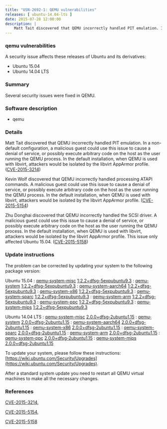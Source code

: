 ```yaml
---
title: "USN-2692-1: QEMU vulnerabilities"
releases: [ ubuntu-14.04-lts ]
date: 2015-07-28 12:00:00
description: |
    Matt Tait discovered that QEMU incorrectly handled PIT emulation. In a non-default configuration, a malicious guest could use this issue to cause a denial of service, or possibly execute arbitrary code on the host as the user running the QEMU process. In the default installation, when QEMU is used with libvirt, attackers would be isolated by the libvirt AppArmor profile. ([CVE-2015-3214](http://people.ubuntu.com/~ubuntu-security/cve/CVE-2015-3214))
--- 
```

 
### qemu vulnerabilities

A security issue affects these releases of Ubuntu and its derivatives:

* Ubuntu 15.04
* Ubuntu 14.04 LTS

### Summary

Several security issues were fixed in QEMU. 

### Software description

* qemu 

### Details

Matt Tait discovered that QEMU incorrectly handled PIT emulation. In a non-default configuration, a malicious guest could use this issue to cause a denial of service, or possibly execute arbitrary code on the host as the user running the QEMU process. In the default installation, when QEMU is used with libvirt, attackers would be isolated by the libvirt AppArmor profile. ([CVE-2015-3214](http://people.ubuntu.com/~ubuntu-security/cve/CVE-2015-3214))

Kevin Wolf discovered that QEMU incorrectly handled processing ATAPI commands. A malicious guest could use this issue to cause a denial of service, or possibly execute arbitrary code on the host as the user running the QEMU process. In the default installation, when QEMU is used with libvirt, attackers would be isolated by the libvirt AppArmor profile. ([CVE-2015-5154](http://people.ubuntu.com/~ubuntu-security/cve/CVE-2015-5154))

Zhu Donghai discovered that QEMU incorrectly handled the SCSI driver. A malicious guest could use this issue to cause a denial of service, or possibly execute arbitrary code on the host as the user running the QEMU process. In the default installation, when QEMU is used with libvirt, attackers would be isolated by the libvirt AppArmor profile. This issue only affected Ubuntu 15.04. ([CVE-2015-5158](http://people.ubuntu.com/~ubuntu-security/cve/CVE-2015-5158)) 

### Update instructions

The problem can be corrected by updating your system to the following package version:

Ubuntu 15.04
 : [qemu-system-misc](https://launchpad.net/ubuntu/+source/qemu) <span> [1:2.2+dfsg-5expubuntu9.3](https://launchpad.net/ubuntu/+source/qemu/1:2.2+dfsg-5expubuntu9.3) </span> 
 : [qemu-system](https://launchpad.net/ubuntu/+source/qemu) <span> [1:2.2+dfsg-5expubuntu9.3](https://launchpad.net/ubuntu/+source/qemu/1:2.2+dfsg-5expubuntu9.3) </span> 
 : [qemu-system-aarch64](https://launchpad.net/ubuntu/+source/qemu) <span> [1:2.2+dfsg-5expubuntu9.3](https://launchpad.net/ubuntu/+source/qemu/1:2.2+dfsg-5expubuntu9.3) </span> 
 : [qemu-system-x86](https://launchpad.net/ubuntu/+source/qemu) <span> [1:2.2+dfsg-5expubuntu9.3](https://launchpad.net/ubuntu/+source/qemu/1:2.2+dfsg-5expubuntu9.3) </span> 
 : [qemu-system-sparc](https://launchpad.net/ubuntu/+source/qemu) <span> [1:2.2+dfsg-5expubuntu9.3](https://launchpad.net/ubuntu/+source/qemu/1:2.2+dfsg-5expubuntu9.3) </span> 
 : [qemu-system-arm](https://launchpad.net/ubuntu/+source/qemu) <span> [1:2.2+dfsg-5expubuntu9.3](https://launchpad.net/ubuntu/+source/qemu/1:2.2+dfsg-5expubuntu9.3) </span> 
 : [qemu-system-ppc](https://launchpad.net/ubuntu/+source/qemu) <span> [1:2.2+dfsg-5expubuntu9.3](https://launchpad.net/ubuntu/+source/qemu/1:2.2+dfsg-5expubuntu9.3) </span> 
 : [qemu-system-mips](https://launchpad.net/ubuntu/+source/qemu) <span> [1:2.2+dfsg-5expubuntu9.3](https://launchpad.net/ubuntu/+source/qemu/1:2.2+dfsg-5expubuntu9.3) </span> 

Ubuntu 14.04 LTS
 : [qemu-system-misc](https://launchpad.net/ubuntu/+source/qemu) <span> [2.0.0+dfsg-2ubuntu1.15](https://launchpad.net/ubuntu/+source/qemu/2.0.0+dfsg-2ubuntu1.15) </span> 
 : [qemu-system](https://launchpad.net/ubuntu/+source/qemu) <span> [2.0.0+dfsg-2ubuntu1.15](https://launchpad.net/ubuntu/+source/qemu/2.0.0+dfsg-2ubuntu1.15) </span> 
 : [qemu-system-aarch64](https://launchpad.net/ubuntu/+source/qemu) <span> [2.0.0+dfsg-2ubuntu1.15](https://launchpad.net/ubuntu/+source/qemu/2.0.0+dfsg-2ubuntu1.15) </span> 
 : [qemu-system-x86](https://launchpad.net/ubuntu/+source/qemu) <span> [2.0.0+dfsg-2ubuntu1.15](https://launchpad.net/ubuntu/+source/qemu/2.0.0+dfsg-2ubuntu1.15) </span> 
 : [qemu-system-sparc](https://launchpad.net/ubuntu/+source/qemu) <span> [2.0.0+dfsg-2ubuntu1.15](https://launchpad.net/ubuntu/+source/qemu/2.0.0+dfsg-2ubuntu1.15) </span> 
 : [qemu-system-arm](https://launchpad.net/ubuntu/+source/qemu) <span> [2.0.0+dfsg-2ubuntu1.15](https://launchpad.net/ubuntu/+source/qemu/2.0.0+dfsg-2ubuntu1.15) </span> 
 : [qemu-system-ppc](https://launchpad.net/ubuntu/+source/qemu) <span> [2.0.0+dfsg-2ubuntu1.15](https://launchpad.net/ubuntu/+source/qemu/2.0.0+dfsg-2ubuntu1.15) </span> 
 : [qemu-system-mips](https://launchpad.net/ubuntu/+source/qemu) <span> [2.0.0+dfsg-2ubuntu1.15](https://launchpad.net/ubuntu/+source/qemu/2.0.0+dfsg-2ubuntu1.15) </span> 

To update your system, please follow these instructions: [https://wiki.ubuntu.com/Security/Upgrades](https://wiki.ubuntu.com/Security/Upgrades).

After a standard system update you need to restart all QEMU virtual machines to make all the necessary changes. 

### References

 [CVE-2015-3214](http://people.ubuntu.com/~ubuntu-security/cve/CVE-2015-3214), 

 [CVE-2015-5154](http://people.ubuntu.com/~ubuntu-security/cve/CVE-2015-5154), 

 [CVE-2015-5158](http://people.ubuntu.com/~ubuntu-security/cve/CVE-2015-5158)
 
